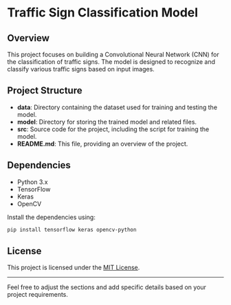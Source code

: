 
# Traffic Sign Classification Model

## Overview

This project focuses on building a Convolutional Neural Network (CNN) for the classification of traffic signs. The model is designed to recognize and classify various traffic signs based on input images.

## Project Structure

- **data**: Directory containing the dataset used for training and testing the model.
- **model**: Directory for storing the trained model and related files.
- **src**: Source code for the project, including the script for training the model.
- **README.md**: This file, providing an overview of the project.

## Dependencies

- Python 3.x
- TensorFlow
- Keras
- OpenCV

Install the dependencies using:

```bash
pip install tensorflow keras opencv-python
```

## License

This project is licensed under the [MIT License](LICENSE).

---

Feel free to adjust the sections and add specific details based on your project requirements.
